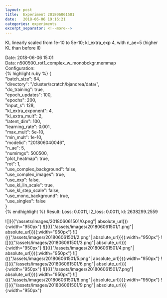 ```yaml
---
layout: post
title:  Experiment 201806061501
date:   2018-06-06 19:16:21
categories: experiments
excerpt_separator: <!--more-->
---
```

KL linearly scaled from 1e-10 to 5e-10; kl_extra_exp 4, with n_ae=5 (higher KL than before II)  

 <!--more-->
Date: 2018-06-06 15:01  
Data: n500500_rot1_complex_w_monobckgr.memmap  
Configuration:   
{% highlight ruby %}
{  
    "batch_size": 64,   
    "directory": "/cluster/scratch/bjandrea/data/",   
    "do_training": true,   
    "epoch_updates": 100,   
    "epochs": 200,   
    "input_s": 128,   
    "kl_extra_exponent": 4,   
    "kl_extra_mult": 2,   
    "latent_dim": 100,   
    "learning_rate": 0.001,   
    "max_mult": 5e-10,   
    "min_mult": 1e-10,   
    "modelid": "201806040046",   
    "n_ae": 5,   
    "numimgs": 500500,   
    "plot_heatmap": true,   
    "rot": 1,   
    "use_complex_background": false,   
    "use_complex_images": true,   
    "use_exp": false,   
    "use_kl_lin_scale": true,   
    "use_kl_step_scale": false,   
    "use_mono_background": true,   
    "use_singles": false  
}  
{% endhighlight %}
Result: Loss: 0.0011, l2_loss: 0.0011, kl: 2638299.2559  

![]({{"/assets/images/201806061501/0.png"| absolute_url}}){:width="950px"}
![]({{"/assets/images/201806061501/1.png"| absolute_url}}){:width="950px"}
![]({{"/assets/images/201806061501/2.png"| absolute_url}}){:width="950px"}
![]({{"/assets/images/201806061501/3.png"| absolute_url}}){:width="950px"}
![]({{"/assets/images/201806061501/4.png"| absolute_url}}){:width="950px"}
![]({{"/assets/images/201806061501/5.png"| absolute_url}}){:width="950px"}
![]({{"/assets/images/201806061501/6.png"| absolute_url}}){:width="950px"}
![]({{"/assets/images/201806061501/7.png"| absolute_url}}){:width="950px"}
![]({{"/assets/images/201806061501/8.png"| absolute_url}}){:width="950px"}
![]({{"/assets/images/201806061501/9.png"| absolute_url}}){:width="950px"}
